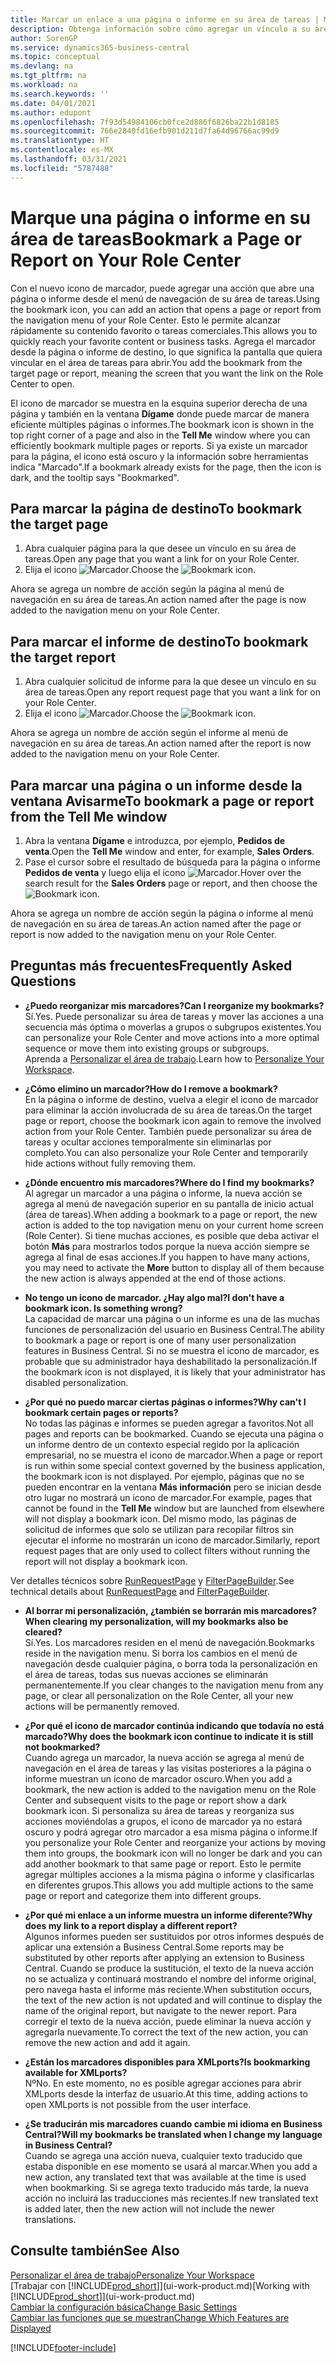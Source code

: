```yaml
---
title: Marcar un enlace a una página o informe en su área de tareas | Microsoft Docs
description: Obtenga información sobre cómo agregar un vínculo a su área de tareas.
author: SorenGP
ms.service: dynamics365-business-central
ms.topic: conceptual
ms.devlang: na
ms.tgt_pltfrm: na
ms.workload: na
ms.search.keywords: ''
ms.date: 04/01/2021
ms.author: edupont
ms.openlocfilehash: 7f93d54984106cb0fce2d886f6826ba22b1d8185
ms.sourcegitcommit: 766e2840fd16efb901d211d7fa64d96766ac99d9
ms.translationtype: HT
ms.contentlocale: es-MX
ms.lasthandoff: 03/31/2021
ms.locfileid: "5787488"
---
```

# <a name="bookmark-a-page-or-report-on-your-role-center"></a><span data-ttu-id="a9f57-103">Marque una página o informe en su área de tareas</span><span class="sxs-lookup"><span data-stu-id="a9f57-103">Bookmark a Page or Report on Your Role Center</span></span>
<span data-ttu-id="a9f57-104">Con el nuevo icono de marcador, puede agregar una acción que abre una página o informe desde el menú de navegación de su área de tareas.</span><span class="sxs-lookup"><span data-stu-id="a9f57-104">Using the bookmark icon, you can add an action that opens a page or report from the navigation menu of your Role Center.</span></span> <span data-ttu-id="a9f57-105">Esto le permite alcanzar rápidamente su contenido favorito o tareas comerciales.</span><span class="sxs-lookup"><span data-stu-id="a9f57-105">This allows you to quickly reach your favorite content or business tasks.</span></span> <span data-ttu-id="a9f57-106">Agrega el marcador desde la página o informe de destino, lo que significa la pantalla que quiera vincular en el área de tareas para abrir.</span><span class="sxs-lookup"><span data-stu-id="a9f57-106">You add the bookmark from the target page or report, meaning the screen that you want the link on the Role Center to open.</span></span>

<span data-ttu-id="a9f57-107">El icono de marcador se muestra en la esquina superior derecha de una página y también en la ventana **Dígame** donde puede marcar de manera eficiente múltiples páginas o informes.</span><span class="sxs-lookup"><span data-stu-id="a9f57-107">The bookmark icon is shown in the top right corner of a page and also in the **Tell Me** window where you can efficiently bookmark multiple pages or reports.</span></span> <span data-ttu-id="a9f57-108">Si ya existe un marcador para la página, el icono está oscuro y la información sobre herramientas indica "Marcado".</span><span class="sxs-lookup"><span data-stu-id="a9f57-108">If a bookmark already exists for the page, then the icon is dark, and the tooltip says "Bookmarked".</span></span>

## <a name="to-bookmark-the-target-page"></a><span data-ttu-id="a9f57-109">Para marcar la página de destino</span><span class="sxs-lookup"><span data-stu-id="a9f57-109">To bookmark the target page</span></span>
1. <span data-ttu-id="a9f57-110">Abra cualquier página para la que desee un vínculo en su área de tareas.</span><span class="sxs-lookup"><span data-stu-id="a9f57-110">Open any page that you want a link for on your Role Center.</span></span>
2. <span data-ttu-id="a9f57-111">Elija el icono ![Marcador](media/ui_bookmark_icon.png "Marcador").</span><span class="sxs-lookup"><span data-stu-id="a9f57-111">Choose the ![Bookmark](media/ui_bookmark_icon.png "Bookmark") icon.</span></span>

<span data-ttu-id="a9f57-112">Ahora se agrega un nombre de acción según la página al menú de navegación en su área de tareas.</span><span class="sxs-lookup"><span data-stu-id="a9f57-112">An action named after the page is now added to the navigation menu on your Role Center.</span></span>

## <a name="to-bookmark-the-target-report"></a><span data-ttu-id="a9f57-113">Para marcar el informe de destino</span><span class="sxs-lookup"><span data-stu-id="a9f57-113">To bookmark the target report</span></span>
1. <span data-ttu-id="a9f57-114">Abra cualquier solicitud de informe para la que desee un vínculo en su área de tareas.</span><span class="sxs-lookup"><span data-stu-id="a9f57-114">Open any report request page that you want a link for on your Role Center.</span></span>
2. <span data-ttu-id="a9f57-115">Elija el icono ![Marcador](media/ui_bookmark_icon.png "Marcador").</span><span class="sxs-lookup"><span data-stu-id="a9f57-115">Choose the ![Bookmark](media/ui_bookmark_icon.png "Bookmark") icon.</span></span>

<span data-ttu-id="a9f57-116">Ahora se agrega un nombre de acción según el informe al menú de navegación en su área de tareas.</span><span class="sxs-lookup"><span data-stu-id="a9f57-116">An action named after the report is now added to the navigation menu on your Role Center.</span></span>

## <a name="to-bookmark-a-page-or-report-from-the-tell-me-window"></a><span data-ttu-id="a9f57-117">Para marcar una página o un informe desde la ventana Avisarme</span><span class="sxs-lookup"><span data-stu-id="a9f57-117">To bookmark a page or report from the Tell Me window</span></span>
1. <span data-ttu-id="a9f57-118">Abra la ventana **Dígame** e introduzca, por ejemplo, **Pedidos de venta**.</span><span class="sxs-lookup"><span data-stu-id="a9f57-118">Open the **Tell Me** window and enter, for example, **Sales Orders**.</span></span>
2. <span data-ttu-id="a9f57-119">Pase el cursor sobre el resultado de búsqueda para la página o informe **Pedidos de venta** y luego elija el icono ![Marcador](media/ui_bookmark_icon.png "Marcador").</span><span class="sxs-lookup"><span data-stu-id="a9f57-119">Hover over the search result for the **Sales Orders** page or report, and then choose the ![Bookmark](media/ui_bookmark_icon.png "Bookmark") icon.</span></span>

<span data-ttu-id="a9f57-120">Ahora se agrega un nombre de acción según la página o informe al menú de navegación en su área de tareas.</span><span class="sxs-lookup"><span data-stu-id="a9f57-120">An action named after the page or report is now added to the navigation menu on your Role Center.</span></span>


## <a name="frequently-asked-questions"></a><span data-ttu-id="a9f57-121">Preguntas más frecuentes</span><span class="sxs-lookup"><span data-stu-id="a9f57-121">Frequently Asked Questions</span></span>  

- <span data-ttu-id="a9f57-122">**¿Puedo reorganizar mis marcadores?**</span><span class="sxs-lookup"><span data-stu-id="a9f57-122">**Can I reorganize my bookmarks?**</span></span>  
<span data-ttu-id="a9f57-123">Sí.</span><span class="sxs-lookup"><span data-stu-id="a9f57-123">Yes.</span></span> <span data-ttu-id="a9f57-124">Puede personalizar su área de tareas y mover las acciones a una secuencia más óptima o moverlas a grupos o subgrupos existentes.</span><span class="sxs-lookup"><span data-stu-id="a9f57-124">You can personalize your Role Center and move actions into a more optimal sequence or move them into existing groups or subgroups.</span></span>  
<span data-ttu-id="a9f57-125">Aprenda a [Personalizar el área de trabajo](ui-personalization-user.md).</span><span class="sxs-lookup"><span data-stu-id="a9f57-125">Learn how to [Personalize Your Workspace](ui-personalization-user.md).</span></span>

- <span data-ttu-id="a9f57-126">**¿Cómo elimino un marcador?**</span><span class="sxs-lookup"><span data-stu-id="a9f57-126">**How do I remove a bookmark?**</span></span>  
<span data-ttu-id="a9f57-127">En la página o informe de destino, vuelva a elegir el icono de marcador para eliminar la acción involucrada de su área de tareas.</span><span class="sxs-lookup"><span data-stu-id="a9f57-127">On the target page or report, choose the bookmark icon again to remove the involved action from your Role Center.</span></span> <span data-ttu-id="a9f57-128">También puede personalizar su área de tareas y ocultar acciones temporalmente sin eliminarlas por completo.</span><span class="sxs-lookup"><span data-stu-id="a9f57-128">You can also personalize your Role Center and temporarily hide actions without fully removing them.</span></span>

- <span data-ttu-id="a9f57-129">**¿Dónde encuentro mis marcadores?**</span><span class="sxs-lookup"><span data-stu-id="a9f57-129">**Where do I find my bookmarks?**</span></span>  
<span data-ttu-id="a9f57-130">Al agregar un marcador a una página o informe, la nueva acción se agrega al menú de navegación superior en su pantalla de inicio actual (área de tareas).</span><span class="sxs-lookup"><span data-stu-id="a9f57-130">When adding a bookmark to a page or report, the new action is added to the top navigation menu on your current home screen (Role Center).</span></span> <span data-ttu-id="a9f57-131">Si tiene muchas acciones, es posible que deba activar el botón **Más** para mostrarlos todos porque la nueva acción siempre se agrega al final de esas acciones.</span><span class="sxs-lookup"><span data-stu-id="a9f57-131">If you happen to have many actions, you may need to activate the **More** button to display all of them because the new action is always appended at the end of those actions.</span></span>
<!-- Should we add a screenshot here? -->

- <span data-ttu-id="a9f57-132">**No tengo un icono de marcador. ¿Hay algo mal?**</span><span class="sxs-lookup"><span data-stu-id="a9f57-132">**I don't have a bookmark icon. Is something wrong?**</span></span>  
<span data-ttu-id="a9f57-133">La capacidad de marcar una página o un informe es una de las muchas funciones de personalización del usuario en Business Central.</span><span class="sxs-lookup"><span data-stu-id="a9f57-133">The ability to bookmark a page or report is one of many user personalization features in Business Central.</span></span> <span data-ttu-id="a9f57-134">Si no se muestra el icono de marcador, es probable que su administrador haya deshabilitado la personalización.</span><span class="sxs-lookup"><span data-stu-id="a9f57-134">If the bookmark icon is not displayed, it is likely that your administrator has disabled personalization.</span></span>

- <span data-ttu-id="a9f57-135">**¿Por qué no puedo marcar ciertas páginas o informes?**</span><span class="sxs-lookup"><span data-stu-id="a9f57-135">**Why can't I bookmark certain pages or reports?**</span></span>  
<span data-ttu-id="a9f57-136">No todas las páginas e informes se pueden agregar a favoritos.</span><span class="sxs-lookup"><span data-stu-id="a9f57-136">Not all pages and reports can be bookmarked.</span></span> <span data-ttu-id="a9f57-137">Cuando se ejecuta una página o un informe dentro de un contexto especial regido por la aplicación empresarial, no se muestra el icono de marcador.</span><span class="sxs-lookup"><span data-stu-id="a9f57-137">When a page or report is run within some special context governed by the business application, the bookmark icon is not displayed.</span></span> <span data-ttu-id="a9f57-138">Por ejemplo, páginas que no se pueden encontrar en la ventana **Más información** pero se inician desde otro lugar no mostrará un icono de marcador.</span><span class="sxs-lookup"><span data-stu-id="a9f57-138">For example, pages that cannot be found in the **Tell Me** window but are launched from elsewhere will not display a bookmark icon.</span></span> <span data-ttu-id="a9f57-139">Del mismo modo, las páginas de solicitud de informes que solo se utilizan para recopilar filtros sin ejecutar el informe no mostrarán un icono de marcador.</span><span class="sxs-lookup"><span data-stu-id="a9f57-139">Similarly, report request pages that are only used to collect filters without running the report will not display a bookmark icon.</span></span>

<span data-ttu-id="a9f57-140">Ver detalles técnicos sobre [RunRequestPage](/dynamics365/business-central/dev-itpro/developer/methods-auto/report/reportinstance-runrequestpage-method) y [FilterPageBuilder](/dynamics365/business-central/dev-itpro/developer/methods-auto/filterpagebuilder/filterpagebuilder-data-type).</span><span class="sxs-lookup"><span data-stu-id="a9f57-140">See technical details about [RunRequestPage](/dynamics365/business-central/dev-itpro/developer/methods-auto/report/reportinstance-runrequestpage-method) and [FilterPageBuilder](/dynamics365/business-central/dev-itpro/developer/methods-auto/filterpagebuilder/filterpagebuilder-data-type).</span></span>

- <span data-ttu-id="a9f57-141">**Al borrar mi personalización, ¿también se borrarán mis marcadores?**</span><span class="sxs-lookup"><span data-stu-id="a9f57-141">**When clearing my personalization, will my bookmarks also be cleared?**</span></span>  
<span data-ttu-id="a9f57-142">Sí.</span><span class="sxs-lookup"><span data-stu-id="a9f57-142">Yes.</span></span> <span data-ttu-id="a9f57-143">Los marcadores residen en el menú de navegación.</span><span class="sxs-lookup"><span data-stu-id="a9f57-143">Bookmarks reside in the navigation menu.</span></span> <span data-ttu-id="a9f57-144">Si borra los cambios en el menú de navegación desde cualquier página, o borra toda la personalización en el área de tareas, todas sus nuevas acciones se eliminarán permanentemente.</span><span class="sxs-lookup"><span data-stu-id="a9f57-144">If you clear changes to the navigation menu from any page, or clear all personalization on the Role Center, all your new actions will be permanently removed.</span></span>

- <span data-ttu-id="a9f57-145">**¿Por qué el icono de marcador continúa indicando que todavía no está marcado?**</span><span class="sxs-lookup"><span data-stu-id="a9f57-145">**Why does the bookmark icon continue to indicate it is still not bookmarked?**</span></span>  
<span data-ttu-id="a9f57-146">Cuando agrega un marcador, la nueva acción se agrega al menú de navegación en el área de tareas y las visitas posteriores a la página o informe muestran un ícono de marcador oscuro.</span><span class="sxs-lookup"><span data-stu-id="a9f57-146">When you add a bookmark, the new action is added to the navigation menu on the Role Center and subsequent visits to the page or report show a dark bookmark icon.</span></span> <span data-ttu-id="a9f57-147">Si personaliza su área de tareas y reorganiza sus acciones moviéndolas a grupos, el icono de marcador ya no estará oscuro y podrá agregar otro marcador a esa misma página o informe.</span><span class="sxs-lookup"><span data-stu-id="a9f57-147">If you personalize your Role Center and reorganize your actions by moving them into groups, the bookmark icon will no longer be dark and you can add another bookmark to that same page or report.</span></span> <span data-ttu-id="a9f57-148">Esto le permite agregar múltiples acciones a la misma página o informe y clasificarlas en diferentes grupos.</span><span class="sxs-lookup"><span data-stu-id="a9f57-148">This allows you add multiple actions to the same page or report and categorize them into different groups.</span></span>

- <span data-ttu-id="a9f57-149">**¿Por qué mi enlace a un informe muestra un informe diferente?**</span><span class="sxs-lookup"><span data-stu-id="a9f57-149">**Why does my link to a report display a different report?**</span></span>  
<span data-ttu-id="a9f57-150">Algunos informes pueden ser sustituidos por otros informes después de aplicar una extensión a Business Central.</span><span class="sxs-lookup"><span data-stu-id="a9f57-150">Some reports may be substituted by other reports after applying an extension to Business Central.</span></span> <span data-ttu-id="a9f57-151">Cuando se produce la sustitución, el texto de la nueva acción no se actualiza y continuará mostrando el nombre del informe original, pero navega hasta el informe más reciente.</span><span class="sxs-lookup"><span data-stu-id="a9f57-151">When substitution occurs, the text of the new action is not updated and will continue to display the name of the original report, but navigate to the newer report.</span></span> <span data-ttu-id="a9f57-152">Para corregir el texto de la nueva acción, puede eliminar la nueva acción y agregarla nuevamente.</span><span class="sxs-lookup"><span data-stu-id="a9f57-152">To correct the text of the new action, you can remove the new action and add it again.</span></span>
<!-- For more information on report substitution, see this link UNAVAILABLE AT THIS TIME -->

- <span data-ttu-id="a9f57-153">**¿Están los marcadores disponibles para XMLports?**</span><span class="sxs-lookup"><span data-stu-id="a9f57-153">**Is bookmarking available for XMLports?**</span></span>  
<span data-ttu-id="a9f57-154">Nº</span><span class="sxs-lookup"><span data-stu-id="a9f57-154">No.</span></span> <span data-ttu-id="a9f57-155">En este momento, no es posible agregar acciones para abrir XMLports desde la interfaz de usuario.</span><span class="sxs-lookup"><span data-stu-id="a9f57-155">At this time, adding actions to open XMLports is not possible from the user interface.</span></span>

- <span data-ttu-id="a9f57-156">**¿Se traducirán mis marcadores cuando cambie mi idioma en Business Central?**</span><span class="sxs-lookup"><span data-stu-id="a9f57-156">**Will my bookmarks be translated when I change my language in Business Central?**</span></span>  
<span data-ttu-id="a9f57-157">Cuando se agrega una acción nueva, cualquier texto traducido que estaba disponible en ese momento se usará al marcar.</span><span class="sxs-lookup"><span data-stu-id="a9f57-157">When you add a new action, any translated text that was available at the time is used when bookmarking.</span></span> <span data-ttu-id="a9f57-158">Si se agrega texto traducido más tarde, la nueva acción no incluirá las traducciones más recientes.</span><span class="sxs-lookup"><span data-stu-id="a9f57-158">If new translated text is added later, then the new action will not include the newer translations.</span></span>


## <a name="see-also"></a><span data-ttu-id="a9f57-159">Consulte también</span><span class="sxs-lookup"><span data-stu-id="a9f57-159">See Also</span></span>
[<span data-ttu-id="a9f57-160">Personalizar el área de trabajo</span><span class="sxs-lookup"><span data-stu-id="a9f57-160">Personalize Your Workspace</span></span>](ui-personalization-user.md)  
<span data-ttu-id="a9f57-161">[Trabajar con [!INCLUDE[prod_short](includes/prod_short.md)]](ui-work-product.md)</span><span class="sxs-lookup"><span data-stu-id="a9f57-161">[Working with [!INCLUDE[prod_short](includes/prod_short.md)]](ui-work-product.md)</span></span>  
[<span data-ttu-id="a9f57-162">Cambiar la configuración básica</span><span class="sxs-lookup"><span data-stu-id="a9f57-162">Change Basic Settings</span></span>](ui-change-basic-settings.md)  
[<span data-ttu-id="a9f57-163">Cambiar las funciones que se muestran</span><span class="sxs-lookup"><span data-stu-id="a9f57-163">Change Which Features are Displayed</span></span>](ui-experiences.md)  


[!INCLUDE[footer-include](includes/footer-banner.md)]